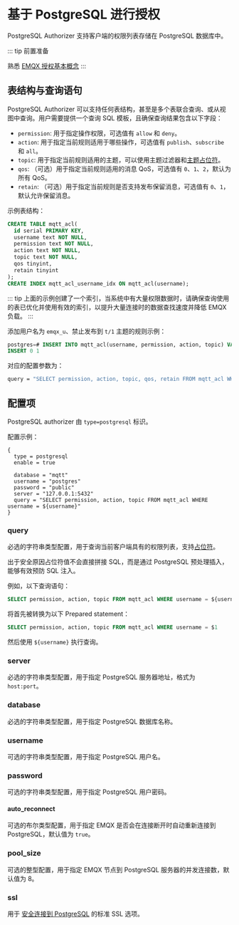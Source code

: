 # 基于 PostgreSQL 进行授权

PostgreSQL Authorizer 支持客户端的权限列表存储在 PostgreSQL 数据库中。

::: tip 前置准备

熟悉 [EMQX 授权基本概念](./authz.md)
:::

## 表结构与查询语句

PostgreSQL Authorizer 可以支持任何表结构，甚至是多个表联合查询、或从视图中查询。用户需要提供一个查询 SQL 模板，且确保查询结果包含以下字段：

- `permission`: 用于指定操作权限，可选值有 `allow` 和 `deny`。
- `action`: 用于指定当前规则适用于哪些操作，可选值有 `publish`、`subscribe` 和 `all`。
- `topic`: 用于指定当前规则适用的主题，可以使用主题过滤器和[主题占位符](./authz.md#主题占位符)。
- `qos`: （可选）用于指定当前规则适用的消息 QoS，可选值有 `0`、`1`、`2`，默认为所有 QoS。
- `retain`: （可选）用于指定当前规则是否支持发布保留消息，可选值有 `0`、`1`，默认允许保留消息。

示例表结构：

```sql
CREATE TABLE mqtt_acl(
  id serial PRIMARY KEY,
  username text NOT NULL,
  permission text NOT NULL,
  action text NOT NULL,
  topic text NOT NULL,
  qos tinyint,
  retain tinyint
);
CREATE INDEX mqtt_acl_username_idx ON mqtt_acl(username);
```

::: tip
上面的示例创建了一个索引，当系统中有大量权限数据时，请确保查询使用的表已优化并使用有效的索引，以提升大量连接时的数据查找速度并降低 EMQX 负载。
:::

添加用户名为 `emqx_u`、禁止发布到 `t/1` 主题的规则示例：

```sql
postgres=# INSERT INTO mqtt_acl(username, permission, action, topic) VALUES ('emqx_u', 'deny', 'publish', 't/1');
INSERT 0 1
```

对应的配置参数为：

```bash
query = "SELECT permission, action, topic, qos, retain FROM mqtt_acl WHERE username = ${username}"
```

## 配置项


<!--详细配置请参考 [authz:postgresql](../../configuration/configuration-manual.html#authz:postgresql)。-->

PostgreSQL authorizer 由 `type=postgresql` 标识。

配置示例：

```hcl
{
  type = postgresql
  enable = true

  database = "mqtt"
  username = "postgres"
  password = "public"
  server = "127.0.0.1:5432"
  query = "SELECT permission, action, topic FROM mqtt_acl WHERE username = ${username}"
}
```

### query

必选的字符串类型配置，用于查询当前客户端具有的权限列表，支持[占位符](./authz.md#数据查询占位符)。

出于安全原因占位符值不会直接拼接 SQL，而是通过 PostgreSQL 预处理插入，能够有效预防 SQL 注入。

例如，以下查询语句：

```sql
SELECT permission, action, topic FROM mqtt_acl WHERE username = ${username}
```

将首先被转换为以下 Prepared statement：

```sql
SELECT permission, action, topic FROM mqtt_acl WHERE username = $1
```

然后使用 `${username}` 执行查询。

### server

必选的字符串类型配置，用于指定 PostgreSQL 服务器地址，格式为 `host:port`。

### database

必选的字符串类型配置，用于指定 PostgreSQL 数据库名称。

### username

可选的字符串类型配置，用于指定 PostgreSQL 用户名。

### password

可选的字符串类型配置，用于指定 PostgreSQL 用户密码。

#### auto_reconnect

可选的布尔类型配置，用于指定 EMQX 是否会在连接断开时自动重新连接到 PostgreSQL，默认值为 `true`。

### pool_size

可选的整型配置，用于指定 EMQX 节点到 PostgreSQL 服务器的并发连接数，默认值为 8。

### ssl

用于 [安全连接到 PostgreSQL](https://www.postgresql.org/docs/current/ssl-tcp.html) 的标准 SSL 选项。
